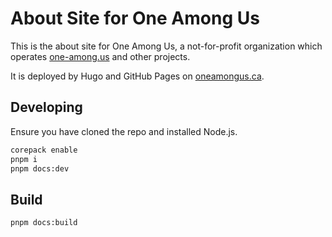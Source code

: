 # About Site for One Among Us

This is the about site for One Among Us, a not-for-profit organization which operates [one-among.us](https://one-among.us) and other projects.

It is deployed by Hugo and GitHub Pages on [oneamongus.ca](https://oneamongus.ca).

## Developing

Ensure you have cloned the repo and installed Node.js.

```bash
corepack enable
pnpm i
pnpm docs:dev
```

## Build

```bash
pnpm docs:build
```
